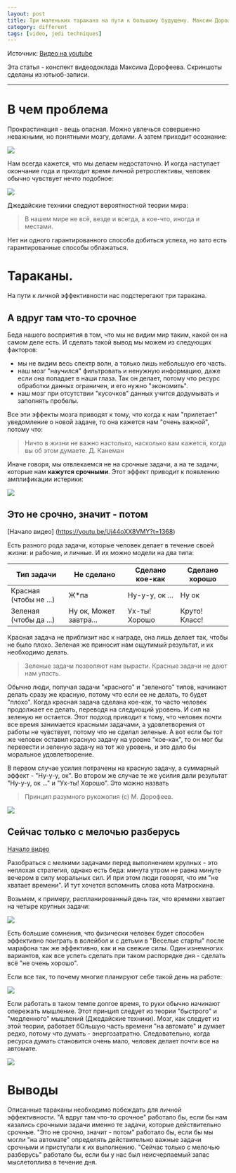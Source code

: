 ```yaml
---
layout: post
title: Три маленьких таракана на пути к большому будущему. Максим Дорофеев
category: different
tags: [video, jedi techniques]
---
```


Источник: [Видео  на youtube](https://www.youtube.com/watch?v=Uj44oXX8VMY)

Эта статья - конспект видеодоклада Максима Дорофеева. Скриншоты сделаны из ютьюб-записи.

---

# В чем проблема

Прокрастинация - вещь опасная. Можно увлечься совершенно неважными, но понятными мозгу, делами. А затем приходит осознание:

![](/img/nichego_ne_izmenilos.jpg)

Нам всегда кажется, что мы делаем недостаточно. И когда наступает окончание года и приходит время личной ретроспективы, человек обычно чувствует нечто подобное:

![](/img/dorofeev-3-bugs-1.PNG)

Джедайские техники следуют вероятностной теории мира:

> В нашем мире не всё, везде и всегда, а кое-что, иногда и местами.

Нет ни одного гарантированного способа добиться успеха, но зато есть гарантированные способы облажаться.

# Тараканы.

На пути к личной эффективности нас подстерегают три таракана.

## А вдруг там что-то срочное

Беда нашего восприятия в том, что мы не видим мир таким, какой он на самом деле есть. И сделать такой вывод мы можем из следующих факторов:
- мы не видим весь спектр волн, а только лишь небольшую его часть.
- наш мозг "научился" фильтровать и ненужную информацию, даже если она попадает в наши глаза. Так он делает, потому что ресурс обработки данных ограничен, и его нужно "экономить".
- наш мозг при отсутствии "кусочков" данных учится додумывать и заполнять пробелы.

Все эти эффекты мозга приводят к тому, что когда к нам "прилетает" уведомление о новой задаче, то она кажется нам "очень важной", потому что:

> Ничто в жизни не важно настолько, насколько вам кажется, когда вы об этом думаете.
Д. Канеман

Иначе говоря, мы отвлекаемся не на срочные задачи, а на те задачи, которые нам **кажутся срочными**. Этот эффект приводит к появлению амплификации истерики:

![](/img/dorofeev-3-bugs-2.PNG)

## Это не срочно, значит - потом

[Начало видео] (https://youtu.be/Uj44oXX8VMY?t=1368)

Есть разного рода задачи, которые человек делает в течение своей жизни: и рабочие, и личные. И их можно модели на два типа:

| Тип задачи | Не сделано | Сделано кое-как | Сделано хорошо |
|------------------------|------------------------|-----------------|----------------|
| Красная (чтобы не ...) | Ж*па | Ну-у-у, ок ... | Ну ок |
| Зеленая (чтобы да ...) | Ну ок, Может завтра... | Ух-ты! Хорошо | Круто! Класс! |

Красная задача не приблизит нас к награде, она лишь делает так, чтобы не было плохо. Зеленая же приносит нам ощутимый результат, и их необходимо делать.

> Зеленые задачи позволяют нам вырасти. Красные задачи не дают нам упасть.

Обычно люди, получая задачи "красного" и "зеленого" типов, начинают делать сразу же красную, потому что если ее не делать, то будет "плохо". Когда красная задача сделана кое-как, то часто человек продолжает ее делать, переводя на следующий уровень. И сил на зеленую не остается. Этот подход приводит к тому, что человек почти все время занимается красными задачами, а удовлетворения от работы не чувствует, потому что не сделал зеленые. А вот если бы тот же человек оставил красную задачу на уровне "кое-как", то он мог бы перевести и зеленую задачу на тот же уровень, и это дало бы моральное удовлетворение.

В первом случае усилия потрачены на красную задачу, а суммарный эффект - "Ну-у-у, ок". Во втором же случае те же усилия дали результат "Ну-у-у, ок ..." и "Ух-ты! Хорошо". Это можно назвать

> Принцип разумного рукожопия (с) М. Дорофеев.

![](/img/dorofeev-3-bugs-3.PNG)


## Сейчас только с мелочью разберусь

[Начало видео](https://youtu.be/Uj44oXX8VMY?t=1837)

Разобраться с мелкими задачами перед выполнением крупных - это неплохая стратегия, однако есть беда: минута утром не равна минуте вечером в силу моральных сил. И при этом люди говорят, что им "не хватает времени". И тут хочется вспомнить слова кота Матроскина.

Возьмем, к примеру, распланированный день так, что времени хватает на четыре крупных задачи:

![](/img/dorofeev-3-bugs-4.PNG)

Есть большие сомнения, что физически человек будет способен эффективно поиграть в волейбол и с детьми в "Веселые старты" после марафона так же эффективно, как и на свежие силы. Один изнемногих вариантов, как все успеть сделать при таком распорядке дня - сделать всё "не очень хорошо".

Если все так, то почему многие планируют себе такой день на работе:

![](/img/dorofeev-3-bugs-5.PNG)

Если работать в таком темпе долгое время, то руки обычно начинают опережать мышление. Этот принцип следует из теории "быстрого" и "медленного" мышлений (Джедайские техники). Мозг, как следует из этой теории, работает бОльшую часть времени "на автомате" и думает редко, потому что думать - энергозатратно. Следовательно, когда ресурса думать становится очень мало, человек делает почти все на автомате.

![](/img/dorofeev-3-bugs-6.PNG)

# Выводы

Описанные тараканы необходимо побеждать для личной эффективности. "А вдруг там что-то срочное" работало бы, если бы нам казались срочными задачи именно те задачи, которые действительно срочные. "Это не срочно, значит - потом" работало бы, если бы мы могли "на автомате" определять действительно важные задачи срочными и приступали к их выполнению. "Сейчас только с мелочью разберусь" работало бы, если бы у нас был неисчерпаемый запас мыслетоплива в течение дня.